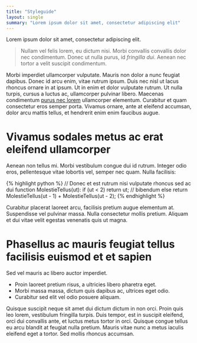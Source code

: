 ```yaml
---
title: "Styleguide"
layout: single
summary: "Lorem ipsum dolor sit amet, consectetur adipiscing elit"
---
```

Lorem ipsum dolor sit amet, consectetur adipiscing elit.

> Nullam vel felis lorem, eu dictum nisi. Morbi convallis convallis dolor nec condimentum. Donec ut nulla purus, id *fringilla dui*. Aenean nec tortor a velit suscipit condimentum.

Morbi imperdiet ullamcorper vulputate. Mauris non dolor a nunc feugiat dapibus. Donec id arcu enim, vitae rutrum ipsum. Duis nec nisl ut lacus rhoncus ornare in at ipsum. Ut in enim et dolor vulputate rutrum. Ut nulla turpis, cursus a luctus ac, ullamcorper pulvinar libero. Maecenas condimentum [purus nec lorem](/) ullamcorper elementum. Curabitur et quam consectetur eros semper porta. Vivamus ornare, ante at eleifend accumsan, dolor arcu mattis tellus, et hendrerit enim enim faucibus augue.

# Vivamus sodales metus ac erat eleifend ullamcorper

Aenean non tellus mi. Morbi vestibulum congue dui id rutrum. Integer odio eros, pellentesque vitae lobortis vel, semper nec quam. Nulla facilisis:

{% highlight python %}
// Donec et est rutrum nisi vulputate rhoncus sed ac dui
function MolestieTellus(ut):
  if (ut < 2)
    return ut; // bibendum
  else
    return MolestieTellus(ut - 1) + MolestieTellus(ut - 2);
{% endhighlight %}

Curabitur placerat laoreet arcu, facilisis pretium augue elementum at. Suspendisse vel pulvinar massa. Nulla consectetur mollis pretium. Aliquam et dui vitae velit egestas venenatis quis ut magna.

# Phasellus ac mauris feugiat tellus facilisis euismod et et sapien

Sed vel mauris ac libero auctor imperdiet.

- Proin laoreet pretium risus, a ultricies libero pharetra eget.
- Morbi massa massa, dictum quis dapibus ac, ultrices eget odio.
- Curabitur sed elit vel odio posuere aliquam.

Quisque suscipit neque sit amet dui dictum dictum in non orci. Proin quis leo lorem, vestibulum fringilla turpis. Duis tempor, est in suscipit eleifend, orci dui convallis ante, et luctus metus tortor in orci. Quisque congue tellus eu arcu blandit at feugiat nulla pretium. Mauris vitae nunc a metus iaculis eleifend eget a tortor. Sed mollis rhoncus accumsan.